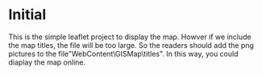 # Initial
This is the simple leaflet project to display the map. Howver if we include the map titles, the file will be too large. So the readers should add the png 
pictures to the file"WebContent\GISMap\titles". 
In this way, you could diaplay the map online.
